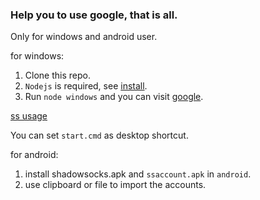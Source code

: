### Help you to use google, that is all.

Only for windows and android user.

for windows:

1. Clone this repo.
2. `Nodejs` is required, see [install](https://nodejs.org/en/).
2. Run `node windows` and you can visit [google](https://google.com).

[ss usage](https://github.com/shadowsocks/shadowsocks-windows/wiki/Shadowsocks-Windows-%E4%BD%BF%E7%94%A8%E8%AF%B4%E6%98%8E)

You can set `start.cmd` as desktop shortcut.

for android:

1. install shadowsocks.apk and `ssaccount.apk` in `android`.
2. use clipboard or file to import the accounts.

